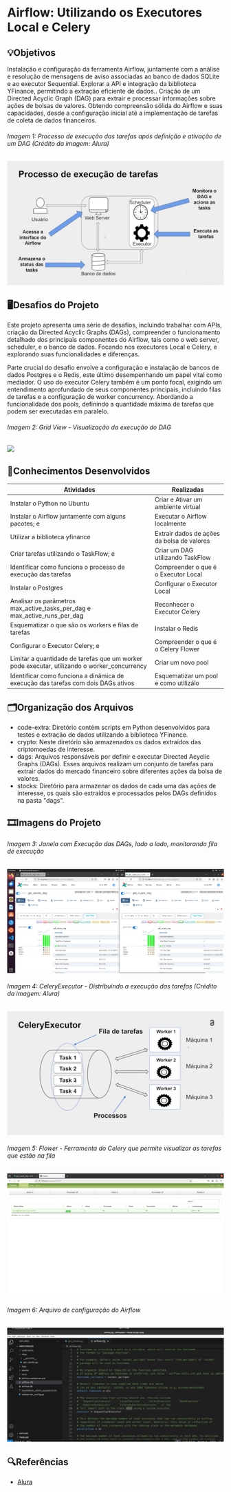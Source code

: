 # Airflow: Utilizando os Executores Local e Celery

## 💡Objetivos
Instalação e configuração da ferramenta Airflow, juntamente com a análise e resolução de mensagens de aviso associadas ao banco de dados SQLite e ao executor Sequential. Explorar a API e integração da biblioteca YFinance, permitindo a extração eficiente de dados.. Criação de um Directed Acyclic Graph (DAG) para extrair e processar informações sobre ações de bolsas de valores. Obtendo compreensão sólida do Airflow e suas capacidades, desde a configuração inicial até a implementação de tarefas de coleta de dados financeiros.

###### Imagem 1: Processo de execução das tarefas após definição e ativação de um DAG (Crédito da imagem: Alura)
<img src="/img/001_processo-execucao-tarefas.png">


## 🖥️Desafios do Projeto
Este projeto apresenta uma série de desafios, incluindo trabalhar com APIs, criação da Directed Acyclic Graphs (DAGs), compreender o funcionamento detalhado dos principais componentes do Airflow, tais como o web server, scheduler, e o banco de dados. Focando nos executores Local e Celery, e explorando suas funcionalidades e diferenças.

Parte crucial do desafio envolve a configuração e instalação de bancos de dados Postgres e o Redis, este último desempenhando um papel vital como mediador. O uso do executor Celery também é um ponto focal, exigindo um entendimento aprofundado de seus componentes principais, incluindo filas de tarefas e a configuração de worker concurrency. Abordando a funcionalidade dos pools, definindo a quantidade máxima de tarefas que podem ser executadas em paralelo.

###### Imagem 2: Grid View - Visualização da execução do DAG
<img src="/img/pipeline-de-agregacao.png">


## 📄Conhecimentos Desenvolvidos
|Atividades|Realizadas |
|----------|-----------|
| Instalar o Python no Ubuntu  | Criar e Ativar um ambiente virtual |
| Instalar o Airflow juntamente com alguns pacotes; e  | Executar o Airflow localmente |
| Utilizar a biblioteca yfinance | Extrair dados de ações da bolsa de valores |
| Criar tarefas utilizando o TaskFlow; e | Criar um DAG utilizando TaskFlow |
| Identificar como funciona o processo de execução das tarefas | Compreender o que é o Executor Local |
| Instalar o Postgres | Configurar o Executor Local |
| Analisar os parâmetros max_active_tasks_per_dag e max_active_runs_per_dag | Reconhecer o Executor Celery |
| Esquematizar o que são os workers e filas de tarefas | Instalar o Redis |
| Configurar o Executor Celery; e | Compreender o que é o Celery Flower |
| Limitar a quantidade de tarefas que um worker pode executar, utilizando o worker_concurrency | Criar um novo pool |
| Identificar como funciona a dinâmica de execução das tarefas com dois DAGs ativos | Esquematizar um pool e como utilizálo |

##  🗂️Organização dos Arquivos

* code-extra: Diretório contém scripts em Python desenvolvidos para testes e extração de dados utilizando a biblioteca YFinance.
* crypto: Neste diretório são armazenados os dados extraídos das criptomoedas de interesse.
* dags: Arquivos responsáveis por definir e executar Directed Acyclic Graphs (DAGs). Esses arquivos realizam um conjunto de tarefas para extrair dados do mercado financeiro sobre diferentes ações da bolsa de valores.
* stocks: Diretório para armazenar os dados de cada uma das ações de interesse, os quais são extraídos e processados pelos DAGs definidos na pasta "dags".

##  🎞️Imagens do Projeto

###### Imagem 3: Janela com Execução das DAGs, lado a lado, monitorando fila de execução
<img src="/img/003-execucao-dags.png">

###### Imagem 4: CeleryExecutor - Distribuindo a execução das tarefas (Crédito da imagem: Alura)
<img src="/img/004-celeryExecutor.png">

###### Imagem 5: Flower - Ferramenta do Celery que permite visualizar as tarefas que estão na fila
<img src="/img/005-flower.png">

###### Imagem 6: Arquivo de configuração do Airflow
<img src="/img/006-arquivo-configuracao-airflow.png">

## 🔍Referências
- [Alura](https://www.alura.com.br/)